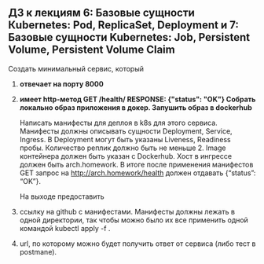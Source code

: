 ## ДЗ к лекциям 6: Базовые сущности Кubernetes: Pod, ReplicaSet, Deployment и 7: Базовые сущности Kubernetes: Job, Persistent Volume, Persistent Volume Claim

Создать минимальный сервис, который

1. **отвечает на порту 8000**

2. **имеет http-метод
GET /health/
RESPONSE: {"status": "OK"}
Cобрать локально образ приложения в докер.
Запушить образ в dockerhub**

    Написать манифесты для деплоя в k8s для этого сервиса. Манифесты должны описывать сущности Deployment, Service, Ingress. В Deployment могут быть указаны Liveness, Readiness пробы. Количество реплик должно быть не меньше 2. Image контейнера должен быть указан с Dockerhub. Хост в ингрессе должен быть arch.homework. В итоге после применения манифестов GET запрос на http://arch.homework/health должен отдавать {“status”: “OK”}.

   На выходе предоставить
3. ссылку на github c манифестами. Манифесты должны лежать в одной директории, так чтобы можно было их все применить одной командой kubectl apply -f .
4. url, по которому можно будет получить ответ от сервиса (либо тест в postmanе).
